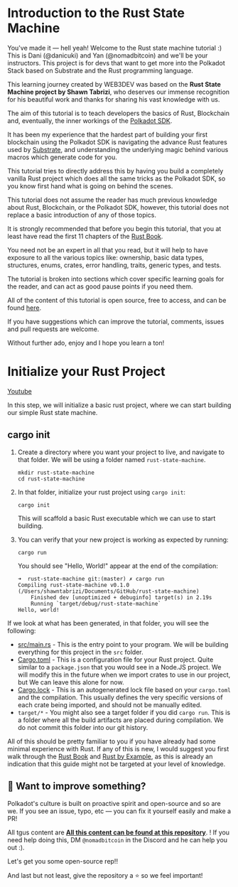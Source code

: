 # Introduction to the Rust State Machine

You've made it — hell yeah! Welcome to the Rust state machine tutorial :) 
This is Dani (@danicuki) and Yan (@nomadbitcoin) and we'll be your instructors. 
This project is for devs that want to get more into the Polkadot Stack based on Substrate and the Rust programming language.

This learning journey created by WEB3DEV was based on the **Rust State Machine project by Shawn Tabrizi**, who deserves our immense recognition for his beautiful work and thanks for sharing his vast knowledge with us.

The aim of this tutorial is to teach developers the basics of Rust, Blockchain and, eventually, the inner workings of the [Polkadot SDK](https://github.com/paritytech/polkadot-sdk).

It has been my experience that the hardest part of building your first blockchain using the Polkadot SDK is navigating the advance Rust features used by [Substrate](https://github.com/paritytech/polkadot-sdk/tree/master/substrate), and understanding the underlying magic behind various macros which generate code for you.

This tutorial tries to directly address this by having you build a completely vanilla Rust project which does all the same tricks as the Polkadot SDK, so you know first hand what is going on behind the scenes.

This tutorial does not assume the reader has much previous knowledge about Rust, Blockchain, or the Polkadot SDK, however, this tutorial does not replace a basic introduction of any of those topics.

It is strongly recommended that before you begin this tutorial, that you at least have read the first 11 chapters of the [Rust Book](https://doc.rust-lang.org/book/).

You need not be an expert in all that you read, but it will help to have exposure to all the various topics like: ownership, basic data types, structures, enums, crates, error handling, traits, generic types, and tests.

The tutorial is broken into sections which cover specific learning goals for the reader, and can act as good pause points if you need them.

All of the content of this tutorial is open source, free to access, and can be found [here](https://github.com/shawntabrizi/rust-state-machine).

If you have suggestions which can improve the tutorial, comments, issues and pull requests are welcome.

Without further ado, enjoy and I hope you learn a ton!

# Initialize your Rust Project
[Youtube](https://www.youtube.com/watch?v=ROioE9Tlrmc)

In this step, we will initialize a basic rust project, where we can start building our simple Rust state machine.

## cargo init

1. Create a directory where you want your project to live, and navigate to that folder. We will be using a folder named `rust-state-machine`.

	```
	mkdir rust-state-machine
	cd rust-state-machine
	```

2. In that folder, initialize your rust project using `cargo init`:

	```
	cargo init
	```

	This will scaffold a basic Rust executable which we can use to start building.

3. You can verify that your new project is working as expected by running:

	```
	cargo run
	```

	You should see "Hello, World!" appear at the end of the compilation:

	```
	➜  rust-state-machine git:(master) ✗ cargo run
	Compiling rust-state-machine v0.1.0 (/Users/shawntabrizi/Documents/GitHub/rust-state-machine)
		Finished dev [unoptimized + debuginfo] target(s) in 2.19s
		Running `target/debug/rust-state-machine`
	Hello, world!
	```

If we look at what has been generated, in that folder, you will see the following:

- [src/main.rs](src/main.rs) - This is the entry point to your program. We will be building everything for this project in the `src` folder.
- [Cargo.toml](Cargo.toml) - This is a configuration file for your Rust project. Quite similar to a `package.json` that you would see in a Node.JS project. We will modify this in the future when we import crates to use in our project, but We can leave this alone for now.
- [Cargo.lock](Cargo.lock) - This is an autogenerated lock file based on your `cargo.toml` and the compilation. This usually defines the very specific versions of each crate being imported, and should not be manually edited.
- `target/*` - You might also see a target folder if you did `cargo run`. This is a folder where all the build artifacts are placed during compilation. We do not commit this folder into our git history.

All of this should be pretty familiar to you if you have already had some minimal experience with Rust. If any of this is new, I would suggest you first walk through the [Rust Book](https://doc.rust-lang.org/book/) and [Rust by Example](https://doc.rust-lang.org/rust-by-example/), as this is already an indication that this guide might not be targeted at your level of knowledge.

## 🤘 Want to improve something? 

Polkadot's culture is built on proactive spirit and open-source and so are we. If you see an issue, typo, etc — you can fix it yourself easily and make a PR!

All tgus content are
**[All this content can be found at this repository](https://github.com/w3b3d3v/buildspace-projects/tree/web3dev-version)**. ! If you need help doing this, DM `@nomadbitcoin` in the Discord and he can help you out :).

Let's get you some open-source rep!!

And last but not least, give the repository a ⭐ so we feel important!